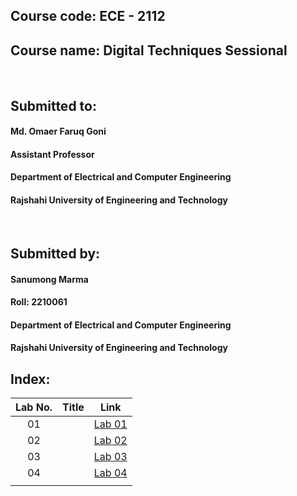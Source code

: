 
## Course code:  ECE - 2112
## Course name: Digital Techniques Sessional
<br>

## Submitted to: 
#### **Md. Omaer Faruq Goni**
#### Assistant Professor
#### Department of Electrical and Computer Engineering
#### Rajshahi University of Engineering and Technology

<br>

## Submitted by:

#### **Sanumong Marma**
#### Roll: 2210061
#### Department of Electrical and Computer Engineering
#### Rajshahi University of Engineering and Technology

## Index:

| Lab No. | Title | Link |
| :---: | :---: | :---: |
| 01 |   | [Lab 01]()
| 02 |   | [Lab 02]()
| 03 |   | [Lab 03]()
| 04 |   | [Lab 04]()
|    |   | []()
